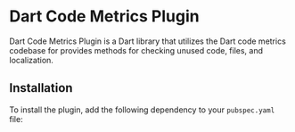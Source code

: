 # Dart Code Metrics Plugin

Dart Code Metrics Plugin is a Dart library that utilizes the Dart code metrics codebase for provides methods for checking unused code, files, and localization.

## Installation

To install the plugin, add the following dependency to your `pubspec.yaml` file:
